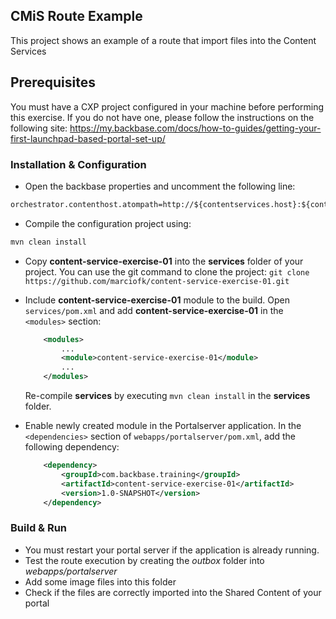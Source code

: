 ## CMiS Route Example
This project shows an example of a route that import files into the Content Services

## Prerequisites
You must have a CXP project configured in your machine before performing this exercise. If you do not have one, please follow the instructions on the following site: https://my.backbase.com/docs/how-to-guides/getting-your-first-launchpad-based-portal-set-up/

### Installation & Configuration

- Open the backbase properties and uncomment the following line:

```xml
orchestrator.contenthost.atompath=http://${contentservices.host}:${contentservices.port}/${contentservices.context}/atom
```

- Compile the configuration project using:
```xml
mvn clean install
```

- Copy **content-service-exercise-01** into the **services** folder of your project. You can use the git command to clone the project: ```git clone https://github.com/marciofk/content-service-exercise-01.git```

- Include **content-service-exercise-01** module to the build.  Open `services/pom.xml` and add **content-service-exercise-01** in the `<modules>` section: 
	```xml
	    <modules>
	        ...	    
	        <module>content-service-exercise-01</module>
	        ...
	    </modules>
	```	
	Re-compile **services** by executing `mvn clean install` in the **services** folder.
	
- Enable newly created module in the Portalserver application. In the `<dependencies>` section of `webapps/portalserver/pom.xml`, add the following dependency:

	```xml
	    <dependency>
	        <groupId>com.backbase.training</groupId>
	        <artifactId>content-service-exercise-01</artifactId>
	        <version>1.0-SNAPSHOT</version>
	    </dependency>
	```

### Build & Run

- You must restart your portal server if the application is already running. 
- Test the route execution by creating the *outbox* folder into *webapps/portalserver*
- Add some image files into this folder
- Check if the files are correctly imported into the Shared Content of your portal


 





